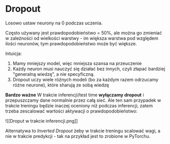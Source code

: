 # Dropout

Losowo ustaw neurony na 0 podczas uczenia.

Często używany jest prawdopodobieństwo = 50%, ale można go zmieniać w zależności od wielkości warstwy - im większa warstwa pod względem ilości neuronów, tym prawdopodobieństwo może być większe. 

Intuicja:

1. Mamy mniejszy model, więc mniejsza szansa na przeuczenie
2. Każdy neuron musi nauczyć się działać bez innych, czyli złapać bardziej "generalną wiedzę", a nie specyficzną.
3. Dropout uczy wiele różnych modeli (bo za każdym razem odrzucamy różne neurone), które sharują ze sobą wiedzę

**Bardzo ważne**
W trakcie inferencji/test time **wyłączamy dropout** i przepuszczamy dane normalnie przez całą sieć. Ale ten sam przypadek w trakcie treningu będzie inaczej oceniony niż podczas inferencji, zatem trzeba zescalować wartości aktywacji o prawdopodobieństwo:

![[Droput w trakcie inferencji.png]]

Alternatywa to *Inverted Dropout* żeby w trakcie treningu scalować wagi, a nie w trakcie predykcji - tak na przykład jest to zrobione w PyTorchu.

 